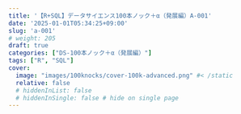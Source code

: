 ```yaml
---
title: '【R+SQL】データサイエンス100本ノック＋α（発展編）A-001'
date: '2025-01-01T05:34:25+09:00'
slug: 'a-001'
# weight: 205
draft: true
categories: ["DS-100本ノック＋α（発展編）"]
tags: ["R", "SQL"]
cover:
  image: "images/100knocks/cover-100k-advanced.png" #< /static
  relative: false
  # hiddenInList: false
  # hiddenInSingle: false # hide on single page
---
```

